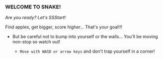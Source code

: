 ### WELCOME TO SNAKE!

*Are you ready? Let's SSStart!*


Find apples, get bigger, score higher... That's your goal!!!


-  But be careful not to bump into yourself or the walls... You'll be moving non-stop so watch out!

    - `Move with WASD or arrow keys` and don't trap yourself in a corner!
